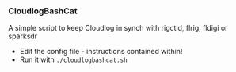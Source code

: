 ### CloudlogBashCat

A simple script to keep Cloudlog in synch with rigctld, flrig, fldigi or sparksdr

* Edit the config file - instructions contained within!
* Run it with ``./cloudlogbashcat.sh``
